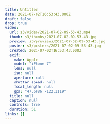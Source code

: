 ```yaml
---
title: Untitled
date: 2021-07-02T16:53:43.000Z
draft: false
drop: true
video:
  url: s3/video/2021-07-02-09-53-43.mp4
  thumb: s3/thumbs/2021-07-02-09-53-43.jpg
  preview: s3/previews/2021-07-02-09-53-43.jpg
  poster: s3/posters/2021-07-02-09-53-43.jpg
  created: 2021-07-02T16:53:43.000Z
  exif:
    make: Apple
    model: "iPhone 7"
    lens: null
    iso: null
    aperture: null
    shutter_speed: null
    focal_length: null
    gps: "47.6886 -122.1119"
  title: null
  caption: null
  controls: true
  duration: 51
links: []
---
```

